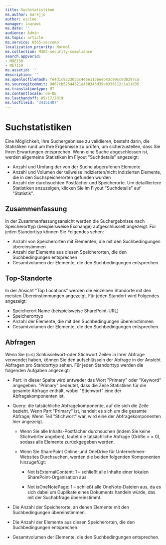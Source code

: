 ```yaml
---
title: Suchstatistiken
ms.author: markjjo
author: esclee
manager: laurawi
ms.date: ''
audience: Admin
ms.topic: article
ms.service: O365-seccomp
localization_priority: Normal
ms.collection: M365-security-compliance
search.appverid:
- MOE150
- MET150
ms.assetid: ''
description: ''
ms.openlocfilehash: fe4d1c92230bcc4e6e1136eeb43c99cc6d8297ca
ms.sourcegitcommit: 9d67cb52544321a430343d39eb336112c1a11d35
ms.translationtype: MT
ms.contentlocale: de-DE
ms.lasthandoff: 05/17/2019
ms.locfileid: "34151407"
---
```

# <a name="search-statistics"></a>Suchstatistiken

Eine Möglichkeit, Ihre Suchergebnisse zu validieren, besteht darin, die Statistiken rund um Ihre Ergebnisse zu prüfen, um sicherzustellen, dass Sie Ihren Erwartungen entsprechen. Wenn eine Suche abgeschlossen ist, werden allgemeine Statistiken im Flyout "Suchdetails" angezeigt:
- Anzahl und Umfang der von der Suche abgerufenen Elemente
- Anzahl und Volumen der teilweise indizierten/nicht indizierten Elemente, die in den Suchspeicherorten gefunden wurden
- Anzahl der durchsuchten Postfächer und Speicherorte.
Um detailliertere Statistiken anzuzeigen, klicken Sie im Flyout "Suchdetails" auf "Statistik".

## <a name="summary"></a>Zusammenfassung

In der Zusammenfassungsansicht werden die Suchergebnisse nach Speicherorttyp (beispielsweise Exchange) aufgeschlüsselt angezeigt. Für jeden Standorttyp können Sie Folgendes sehen:
- Anzahl von Speicherorten mit Elementen, die mit den Suchbedingungen übereinstimmen
- Anzahl der Elemente aus diesen Speicherorten, die den Suchbedingungen entsprechen
- Gesamtvolumen der Elemente, die den Suchbedingungen entsprechen.

## <a name="top-locations"></a>Top-Standorte

In der Ansicht "Top Locations" werden die einzelnen Standorte mit den meisten Übereinstimmungen angezeigt. Für jeden Standort wird Folgendes angezeigt:
- Speicherort Name (beispielsweise SharePoint-URL)
- Speicherorttyp
- Anzahl der Elemente, die mit den Suchbedingungen übereinstimmen
- Gesamtvolumen der Elemente, die den Suchbedingungen entsprechen.

## <a name="queries"></a>Abfragen

Wenn Sie (c:s) Schlüsselwort-oder Stichwort Zeilen in Ihrer Abfrage verwendet haben, können Sie den aufschlüsseln der Abfrage in der Ansicht Abfragen pro Standorttyp sehen. Für jeden Standorttyp werden die folgenden Aufgaben angezeigt:

- Part: in dieser Spalte wird entweder das Wort "Primary" oder "Keyword" angegeben. "Primary" bedeutet, dass die Zeile Statistiken für die gesamte Abfrage enthält, wobei "Stichwort" eine der Abfragekomponenten ist.

- Query: die tatsächliche Abfragekomponente, auf die sich die Zeile bezieht. Wenn Part "Primary" ist, handelt es sich um die gesamte Abfrage; Wenn Teil "Stichwort" war, wird eine der Abfragekomponenten hier angezeigt.
  
  - Wenn Sie alle Inhalts-Postfächer durchsuchen (indem Sie keine Stichwörter angeben), lautet die tatsächliche Abfrage (Größe > = 0), sodass alle Elemente zurückgegeben werden.
  
  - Wenn Sie SharePoint Online-und OneDrive für Unternehmen-Websites Durchsuchen, werden die beiden folgenden Komponenten hinzugefügt:
    
    - Not IsExternalContent: 1 – schließt alle Inhalte einer lokalen SharePoint-Organisation aus
    
    - Not isOneNotePage: 1 – schließt alle OneNote-Dateien aus, da es sich dabei um Duplikate eines Dokuments handeln würde, das mit der Suchabfrage übereinstimmt.

- Die Anzahl der Speicherorte, an denen Elemente mit den Suchbedingungen übereinstimmen.

- Die Anzahl der Elemente aus diesen Speicherorten, die den Suchbedingungen entsprechen.

- Gesamtvolumen der Elemente, die den Suchbedingungen entsprechen.